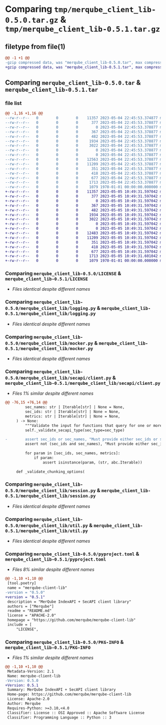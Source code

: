 # Comparing `tmp/merqube_client_lib-0.5.0.tar.gz` & `tmp/merqube_client_lib-0.5.1.tar.gz`

## filetype from file(1)

```diff
@@ -1 +1 @@
-gzip compressed data, was "merqube_client_lib-0.5.0.tar", max compression
+gzip compressed data, was "merqube_client_lib-0.5.1.tar", max compression
```

## Comparing `merqube_client_lib-0.5.0.tar` & `merqube_client_lib-0.5.1.tar`

### file list

```diff
@@ -1,16 +1,16 @@
--rw-r--r--   0        0        0    11357 2023-05-04 22:45:53.374877 merqube_client_lib-0.5.0/LICENSE
--rw-r--r--   0        0        0      377 2023-05-04 22:45:53.378877 merqube_client_lib-0.5.0/README.md
--rw-r--r--   0        0        0        0 2023-05-04 22:45:53.378877 merqube_client_lib-0.5.0/merqube_client_lib/__init__.py
--rw-r--r--   0        0        0      367 2023-05-04 22:45:53.378877 merqube_client_lib-0.5.0/merqube_client_lib/constants.py
--rw-r--r--   0        0        0      482 2023-05-04 22:45:53.378877 merqube_client_lib-0.5.0/merqube_client_lib/exceptions.py
--rw-r--r--   0        0        0     1934 2023-05-04 22:45:53.378877 merqube_client_lib-0.5.0/merqube_client_lib/logging.py
--rw-r--r--   0        0        0     3022 2023-05-04 22:45:53.378877 merqube_client_lib-0.5.0/merqube_client_lib/mocker.py
--rw-r--r--   0        0        0        0 2023-05-04 22:45:53.378877 merqube_client_lib-0.5.0/merqube_client_lib/py.typed
--rw-r--r--   0        0        0        0 2023-05-04 22:45:53.378877 merqube_client_lib-0.5.0/merqube_client_lib/secapi/__init__.py
--rw-r--r--   0        0        0    12563 2023-05-04 22:45:53.378877 merqube_client_lib-0.5.0/merqube_client_lib/secapi/client.py
--rw-r--r--   0        0        0    11209 2023-05-04 22:45:53.378877 merqube_client_lib-0.5.0/merqube_client_lib/session.py
--rw-r--r--   0        0        0      351 2023-05-04 22:45:53.378877 merqube_client_lib-0.5.0/merqube_client_lib/types/__init__.py
--rw-r--r--   0        0        0      418 2023-05-04 22:45:53.378877 merqube_client_lib-0.5.0/merqube_client_lib/types/secapi.py
--rw-r--r--   0        0        0      677 2023-05-04 22:45:53.378877 merqube_client_lib-0.5.0/merqube_client_lib/util.py
--rw-r--r--   0        0        0     1713 2023-05-04 22:45:53.378877 merqube_client_lib-0.5.0/pyproject.toml
--rw-r--r--   0        0        0     1079 1970-01-01 00:00:00.000000 merqube_client_lib-0.5.0/PKG-INFO
+-rw-r--r--   0        0        0    11357 2023-05-05 10:49:31.597042 merqube_client_lib-0.5.1/LICENSE
+-rw-r--r--   0        0        0      377 2023-05-05 10:49:31.597042 merqube_client_lib-0.5.1/README.md
+-rw-r--r--   0        0        0        0 2023-05-05 10:49:31.597042 merqube_client_lib-0.5.1/merqube_client_lib/__init__.py
+-rw-r--r--   0        0        0      367 2023-05-05 10:49:31.597042 merqube_client_lib-0.5.1/merqube_client_lib/constants.py
+-rw-r--r--   0        0        0      482 2023-05-05 10:49:31.597042 merqube_client_lib-0.5.1/merqube_client_lib/exceptions.py
+-rw-r--r--   0        0        0     1934 2023-05-05 10:49:31.597042 merqube_client_lib-0.5.1/merqube_client_lib/logging.py
+-rw-r--r--   0        0        0     3022 2023-05-05 10:49:31.597042 merqube_client_lib-0.5.1/merqube_client_lib/mocker.py
+-rw-r--r--   0        0        0        0 2023-05-05 10:49:31.597042 merqube_client_lib-0.5.1/merqube_client_lib/py.typed
+-rw-r--r--   0        0        0        0 2023-05-05 10:49:31.597042 merqube_client_lib-0.5.1/merqube_client_lib/secapi/__init__.py
+-rw-r--r--   0        0        0    12483 2023-05-05 10:49:31.597042 merqube_client_lib-0.5.1/merqube_client_lib/secapi/client.py
+-rw-r--r--   0        0        0    11209 2023-05-05 10:49:31.597042 merqube_client_lib-0.5.1/merqube_client_lib/session.py
+-rw-r--r--   0        0        0      351 2023-05-05 10:49:31.597042 merqube_client_lib-0.5.1/merqube_client_lib/types/__init__.py
+-rw-r--r--   0        0        0      418 2023-05-05 10:49:31.597042 merqube_client_lib-0.5.1/merqube_client_lib/types/secapi.py
+-rw-r--r--   0        0        0      677 2023-05-05 10:49:31.597042 merqube_client_lib-0.5.1/merqube_client_lib/util.py
+-rw-r--r--   0        0        0     1713 2023-05-05 10:49:31.601042 merqube_client_lib-0.5.1/pyproject.toml
+-rw-r--r--   0        0        0     1079 1970-01-01 00:00:00.000000 merqube_client_lib-0.5.1/PKG-INFO
```

### Comparing `merqube_client_lib-0.5.0/LICENSE` & `merqube_client_lib-0.5.1/LICENSE`

 * *Files identical despite different names*

### Comparing `merqube_client_lib-0.5.0/merqube_client_lib/logging.py` & `merqube_client_lib-0.5.1/merqube_client_lib/logging.py`

 * *Files identical despite different names*

### Comparing `merqube_client_lib-0.5.0/merqube_client_lib/mocker.py` & `merqube_client_lib-0.5.1/merqube_client_lib/mocker.py`

 * *Files identical despite different names*

### Comparing `merqube_client_lib-0.5.0/merqube_client_lib/secapi/client.py` & `merqube_client_lib-0.5.1/merqube_client_lib/secapi/client.py`

 * *Files 1% similar despite different names*

```diff
@@ -76,15 +76,14 @@
         sec_names: str | Iterable[str] | None = None,
         sec_ids: str | Iterable[str] | None = None,
         metrics: str | Iterable[str] | None = None,
     ) -> None:
         """Validate the input for functions that query for one or more securities"""
         self._validate_secapi_type(sec_type=sec_type)
 
-        assert sec_ids or sec_names, "Must provide either sec_ids or sec_names"
         assert not (sec_ids and sec_names), "Must provide either sec_ids or sec_names, not both"
 
         for param in [sec_ids, sec_names, metrics]:
             if param:
                 assert isinstance(param, (str, abc.Iterable))
 
     def _validate_chunking_options(
```

### Comparing `merqube_client_lib-0.5.0/merqube_client_lib/session.py` & `merqube_client_lib-0.5.1/merqube_client_lib/session.py`

 * *Files identical despite different names*

### Comparing `merqube_client_lib-0.5.0/merqube_client_lib/util.py` & `merqube_client_lib-0.5.1/merqube_client_lib/util.py`

 * *Files identical despite different names*

### Comparing `merqube_client_lib-0.5.0/pyproject.toml` & `merqube_client_lib-0.5.1/pyproject.toml`

 * *Files 8% similar despite different names*

```diff
@@ -1,10 +1,10 @@
 [tool.poetry]
 name = "merqube-client-lib"
-version = "0.5.0"
+version = "0.5.1"
 description = "MerQube IndexAPI + SecAPI client library"
 authors = ["Merqube"]
 readme = "README.md"
 license = "APACHE-2.0"
 homepage = "https://github.com/merqube/merqube-client-lib"
 include = [
     "LICENSE",
```

### Comparing `merqube_client_lib-0.5.0/PKG-INFO` & `merqube_client_lib-0.5.1/PKG-INFO`

 * *Files 1% similar despite different names*

```diff
@@ -1,10 +1,10 @@
 Metadata-Version: 2.1
 Name: merqube-client-lib
-Version: 0.5.0
+Version: 0.5.1
 Summary: MerQube IndexAPI + SecAPI client library
 Home-page: https://github.com/merqube/merqube-client-lib
 License: Apache-2.0
 Author: Merqube
 Requires-Python: >=3.10,<4.0
 Classifier: License :: OSI Approved :: Apache Software License
 Classifier: Programming Language :: Python :: 3
```

